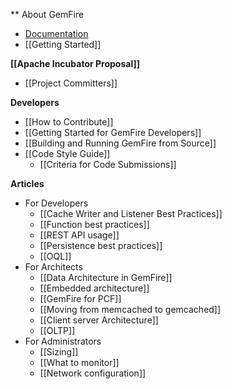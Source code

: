 ** About GemFire
* [Documentation](gemfire.docs.pivotal.io)
* [[Getting Started]]

**[[Apache Incubator Proposal]]**
* [[Project Committers]]

**Developers**
* [[How to Contribute]]
* [[Getting Started for GemFire Developers]]
* [[Building and Running GemFire from Source]]
* [[Code Style Guide]]
  * [[Criteria for Code Submissions]]

**Articles**
* For Developers
  * [[Cache Writer and Listener Best Practices]]
  * [[Function best practices]]
  * [[REST API usage]]
  * [[Persistence best practices]]
  * [[OQL]]
* For Architects
  * [[Data Architecture in GemFire]]
  * [[Embedded architecture]]
  * [[GemFire for PCF]]
  * [[Moving from memcached to gemcached]]
  * [[Client server Architecture]]
  * [[OLTP]]
* For Administrators
  * [[Sizing]]
  * [[What to monitor]]
  * [[Network configuration]]



